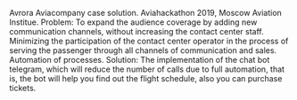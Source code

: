Avrora Aviacompany case solution. Aviahackathon 2019, Moscow Aviation Institue. Problem: To expand the audience coverage by adding new communication channels, without increasing the contact center staff. Minimizing the participation of the contact center operator in the process of serving the passenger through all channels of communication and sales. Automation of processes. Solution: The implementation of the chat bot telegram, which will reduce the number of calls due to full automation, that is, the bot will help you find out the flight schedule, also you can purchase tickets.
